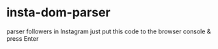 # insta-dom-parser
parser followers in Instagram
just put this code to the browser console & press Enter
